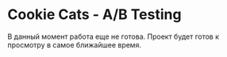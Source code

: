 # Cookie Cats - A/B Testing

В данный момент работа еще не готова. Проект будет готов к просмотру в самое ближайшее время.
